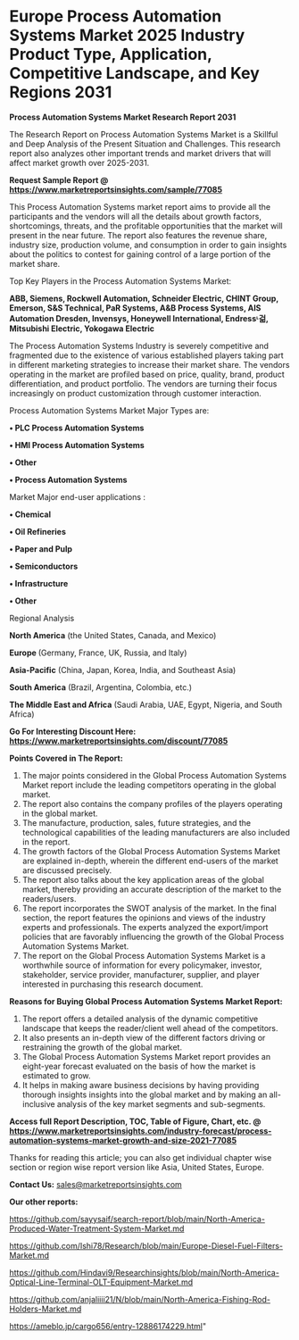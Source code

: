  # Europe Process Automation Systems Market 2025 Industry Product Type, Application, Competitive Landscape, and Key Regions 2031

<strong>Process Automation Systems Market Research Report 2031</strong>

The Research Report on Process Automation Systems Market is a Skillful and Deep Analysis of the Present Situation and Challenges. This research report also analyzes other important trends and market drivers that will affect market growth over 2025-2031.

<strong>Request Sample Report @ <a href=https://www.marketreportsinsights.com/sample/77085>https://www.marketreportsinsights.com/sample/77085</a></strong>

This Process Automation Systems market report aims to provide all the participants and the vendors will all the details about growth factors, shortcomings, threats, and the profitable opportunities that the market will present in the near future. The report also features the revenue share, industry size, production volume, and consumption in order to gain insights about the politics to contest for gaining control of a large portion of the market share.

Top Key Players in the Process Automation Systems Market:

<strong>ABB, Siemens, Rockwell Automation, Schneider Electric, CHINT Group, Emerson, S&S Technical, PaR Systems, A&B Process Systems, AIS Automation Dresden, Invensys, Honeywell International, Endressᶫ걺, Mitsubishi Electric, Yokogawa Electric</strong>

The Process Automation Systems Industry is severely competitive and fragmented due to the existence of various established players taking part in different marketing strategies to increase their market share. The vendors operating in the market are profiled based on price, quality, brand, product differentiation, and product portfolio. The vendors are turning their focus increasingly on product customization through customer interaction.

Process Automation Systems Market Major Types are:

<strong>• PLC Process Automation Systems

• HMI Process Automation Systems

• Other

• Process Automation Systems</strong>

Market Major end-user applications :

<strong>• Chemical

• Oil Refineries

• Paper and Pulp

• Semiconductors

• Infrastructure

• Other</strong>

Regional Analysis

</u><strong><b>North America</b></strong> (the United States, Canada, and Mexico)

<strong><b>Europe </b></strong>(Germany, France, UK, Russia, and Italy)

<strong><b>Asia-Pacific</b></strong> (China, Japan, Korea, India, and Southeast Asia)

<strong><b>South America</b></strong> (Brazil, Argentina, Colombia, etc.)

<strong><b>The Middle East and Africa</b></strong> (Saudi Arabia, UAE, Egypt, Nigeria, and South Africa)

<strong>Go For Interesting Discount Here: <a href=https://www.marketreportsinsights.com/discount/77085>https://www.marketreportsinsights.com/discount/77085</a></strong>

<strong>Points Covered in The Report:</strong>
<ol>
  <li>The major points considered in the Global Process Automation Systems Market report include the leading competitors operating in the global market.</li>
  <li>The report also contains the company profiles of the players operating in the global market.</li>
  <li>The manufacture, production, sales, future strategies, and the technological capabilities of the leading manufacturers are also included in the report.</li>
  <li>The growth factors of the Global Process Automation Systems Market are explained in-depth, wherein the different end-users of the market are discussed precisely.</li>
  <li>The report also talks about the key application areas of the global market, thereby providing an accurate description of the market to the readers/users.</li>
  <li>The report incorporates the SWOT analysis of the market. In the final section, the report features the opinions and views of the industry experts and professionals. The experts analyzed the export/import policies that are favorably influencing the growth of the Global Process Automation Systems Market.</li>
  <li>The report on the Global Process Automation Systems Market is a worthwhile source of information for every policymaker, investor, stakeholder, service provider, manufacturer, supplier, and player interested in purchasing this research document.</li>
</ol>
<strong>Reasons for Buying Global Process Automation Systems Market Report:</strong>

<ol>
  <li>The report offers a detailed analysis of the dynamic competitive landscape that keeps the reader/client well ahead of the competitors.</li>
  <li>It also presents an in-depth view of the different factors driving or restraining the growth of the global market.</li>
  <li>The Global Process Automation Systems Market report provides an eight-year forecast evaluated on the basis of how the market is estimated to grow.</li>
  <li>It helps in making aware business decisions by having providing thorough insights insights into the global market and by making an all-inclusive analysis of the key market segments and sub-segments.</li>
</ol>
<strong>Access full Report Description, TOC, Table of Figure, Chart, etc. @ <a href=https://www.marketreportsinsights.com/industry-forecast/process-automation-systems-market-growth-and-size-2021-77085>https://www.marketreportsinsights.com/industry-forecast/process-automation-systems-market-growth-and-size-2021-77085</a></strong>


Thanks for reading this article; you can also get individual chapter wise section or region wise report version like Asia, United States, Europe.

<strong>Contact Us:</strong>
sales@marketreportsinsights.com

<strong>Our other reports:</strong>

<a href=https://github.com/sayysaif/search-report/blob/main/North-America-Produced-Water-Treatment-System-Market.md>https://github.com/sayysaif/search-report/blob/main/North-America-Produced-Water-Treatment-System-Market.md</a>

<a href=https://github.com/Ishi78/Research/blob/main/Europe-Diesel-Fuel-Filters-Market.md>https://github.com/Ishi78/Research/blob/main/Europe-Diesel-Fuel-Filters-Market.md</a>

<a href=https://github.com/Hindavi9/Researchinsights/blob/main/North-America-Optical-Line-Terminal-OLT-Equipment-Market.md>https://github.com/Hindavi9/Researchinsights/blob/main/North-America-Optical-Line-Terminal-OLT-Equipment-Market.md</a>

<a href=https://github.com/anjaliiii21/N/blob/main/North-America-Fishing-Rod-Holders-Market.md>https://github.com/anjaliiii21/N/blob/main/North-America-Fishing-Rod-Holders-Market.md</a>

<a href=https://ameblo.jp/cargo656/entry-12886174229.html>https://ameblo.jp/cargo656/entry-12886174229.html</a>"

